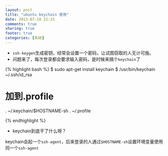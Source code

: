 ```yaml
---
layout: post
title: "ubuntu keychain 使用"
date: 2013-07-18 22:33
comments: true
sharing: true
footer: true
categories: [系统]
---
```



+ `ssh-keygen`生成密钥，经常会设置一个密码，让试图窃取的人无计可施。
+ 问题来了，每次登录都会要求输入密码，是时候来搞个`keychain`了



{% highlight bash %}
$ sudo apt-get install keychain
$ /usr/bin/keychain ~/.ssh/id_rsa

# 加到.profile
. ~/.keychain/$HOSTNAME-sh
. ~/.profile


{% endhighlight %}

+ keychain到底干了什么呀？

keychain会起一个`ssh-agent`，后来登录的人通过`$HOSTNAME-sh`设置环境变量使用同一个`ssh-agent`





